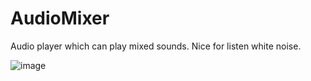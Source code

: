 # AudioMixer

Audio player which can play mixed sounds. Nice for listen white noise.

![image](https://user-images.githubusercontent.com/1760365/194772894-4c9b6ee1-50c7-4457-9967-66e70e28d9b4.png)
